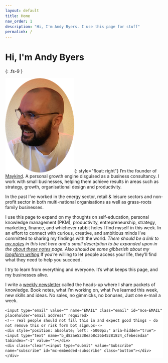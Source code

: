 ```yaml
---
layout: default
title: Home
nav_order: 1
description: "Hi, I'm Andy Byers. I use this page for stuff"
permalink: /
---
```


# Hi, I'm Andy Byers
{: .fs-9 }

![Andy Byers](assets/images/AndyByers1.png){: style="float: right"} I’m the founder of [Maykind](https://maykind.com). A personal growth engine disguised as a business consultancy. I work with small businesses, helping them achieve results in areas such as strategy, growth, organisational design and productivity.

In the past I’ve worked in the energy sector, retail & leisure sectors and non-profit sector in both multi-national organisations as well as grass-roots family businesses.

I use this page to expand on my thoughts on self-education, personal knowledge management (PKM), productivity, entrepreneurship, strategy, marketing, finance, and whichever rabbit holes I find myself in this week. In an effort to connect with curious, creative, and ambitious minds I’ve committed to sharing my findings with the world. *There should be a link to [my notes](/andybnet/notes) in this text here and a small description to be expanded upon in the [about these notes](/andybnet/notes) page. Also should be some gibberish about my [longform writing](/andybnet/essays)* If you’re willing to let people access your life, they’ll find what they need to help you succeed.

I try to learn from everything and everyone. It’s what keeps this page, and my businesses alive.

I write a [weekly newsletter](/andybnet/newsletter) called the heads-up where I share packets of knowledge. Book notes, what I’m working on, what I’ve learned this week, new skills and ideas. No sales, no gimmicks, no bonuses, Just one e-mail a week.

<!-- Begin Mailchimp Signup Form -->
<link href="//cdn-images.mailchimp.com/embedcode/horizontal-slim-10_7.css" rel="stylesheet" type="text/css">
<style type="text/css">
	#mc_embed_signup{background:#fff; clear:left; font:14px Helvetica,Arial,sans-serif; width:100%;}
	/* Add your own Mailchimp form style overrides in your site stylesheet or in this style block.
	   We recommend moving this block and the preceding CSS link to the HEAD of your HTML file. */
</style>
<div id="mc_embed_signup">
<form action="https://maykind.us8.list-manage.com/subscribe/post?u=d82ae5238eab8c36b45281824&amp;id=cfebecedaa" method="post" id="mc-embedded-subscribe-form" name="mc-embedded-subscribe-form" class="validate" target="_blank" novalidate>
    <div id="mc_embed_signup_scroll">

	<input type="email" value="" name="EMAIL" class="email" id="mce-EMAIL" placeholder="email address" required>
    <!-- real people should not fill this in and expect good things - do not remove this or risk form bot signups-->
    <div style="position: absolute; left: -5000px;" aria-hidden="true"><input type="text" name="b_d82ae5238eab8c36b45281824_cfebecedaa" tabindex="-1" value=""></div>
    <div class="clear"><input type="submit" value="Subscribe" name="subscribe" id="mc-embedded-subscribe" class="button"></div>
    </div>
</form>
</div>

<!--End mc_embed_signup-->
